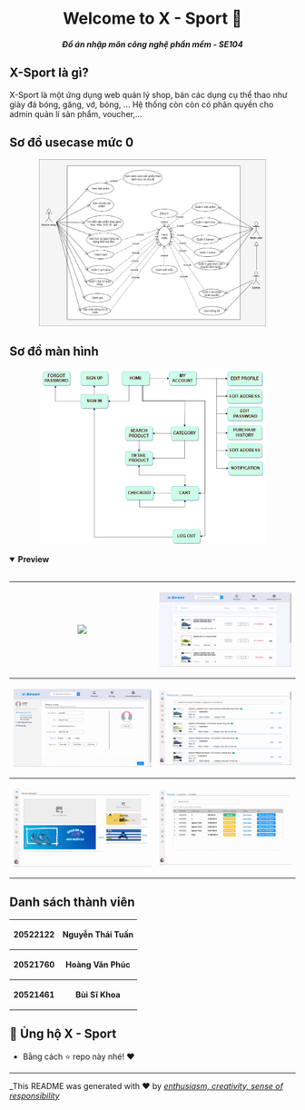 <h1 align="center">Welcome to X - Sport 👋</h1>
<h5 align="center"> Đồ án nhập môn công nghệ phần mềm - SE104 </h5>

##  X-Sport là gì?
X-Sport là một ứng dụng web quản lý shop, bán các dụng cụ thể thao như giày đá bóng, găng, vớ, bóng, ... Hệ thống còn còn có phân quyền cho admin quản lí sản phẩm, voucher,...

##  Sơ đồ usecase mức 0
<p align="center">
  <img width="400" src="https://github.com/bskhoa/resource/blob/main/x-sport/img/01_usecase_level_0.png"/>
  
</p>

##  Sơ đồ màn hình
<p align="center">
  <img width="400" src="https://github.com/bskhoa/resource/blob/main/x-sport/img/02_sodolienketmanhinh.png"/>
  
</p>
<details open>
<summary><strong>Preview</strong></summary> <br>
<table style="width:100%">
<tr>
    <th> <p align="center">
       <img src="https://github.com/bskhoa/resource/blob/main/x-sport/gif/01.gif"><br>
    </p> </th>
    <th> <p align="center">
       <img src="https://github.com/bskhoa/resource/blob/main/x-sport/gif/02.gif"><br>
    </p> </th>
</tr>
<tr>
    <th> <p align="center">
       <img src="https://github.com/bskhoa/resource/blob/main/x-sport/gif/03.gif"><br>
    </p> </th>    
    <th> <p align="center">
       <img src="https://github.com/bskhoa/resource/blob/main/x-sport/gif/04.gif"><br>
    </p> </th>
 </tr>
 <tr>
    <th> <p align="center">
       <img src="https://github.com/bskhoa/resource/blob/main/x-sport/gif/05.gif"><br>
    </p> </th>    
    <th> <p align="center">
       <img src="https://github.com/bskhoa/resource/blob/main/x-sport/gif/06.gif"><br>
    </p> </th>
 </tr>
</table>
</details>

##  Danh sách thành viên
<table style="width:100%">
<tr>
    <th> <p align="center">
       20522122
    </p> </th>
    <th> <p align="center">
       Nguyễn Thái Tuấn
    </p> </th>
</tr>
<tr>
    <th> <p align="center">
       20521760
    </p> </th>
    <th> <p align="center">
       Hoàng Văn Phúc
    </p> </th>
</tr>
<tr>
    <th> <p align="center">
       20521461
    </p> </th>
    <th> <p align="center">
       Bùi Sĩ Khoa
    </p> </th>
</tr>

</table>

## 👊 Ủng hộ X - Sport
- Bằng cách ⭐️ repo này nhé! ❤️
---
_This README was generated with  ❤️  by _[enthusiasm, creativity, sense of responsibility](https://github.com/bskhoa/Website-X-Sport)_
